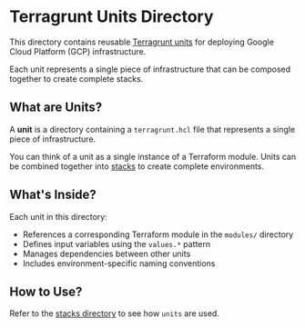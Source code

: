# Terragrunt Units Directory

This directory contains reusable [Terragrunt units](https://terragrunt.gruntwork.io/docs/features/units/) for deploying Google Cloud Platform (GCP) infrastructure. 

Each unit represents a single piece of infrastructure that can be composed together to create complete stacks.

## What are Units?

A **unit** is a directory containing a `terragrunt.hcl` file that represents a single piece of infrastructure.

You can think of a unit as a single instance of a Terraform module. Units can be combined together into [stacks](https://terragrunt.gruntwork.io/docs/features/stacks/) to create complete environments.

## What's Inside?
Each unit in this directory:
- References a corresponding Terraform module in the `modules/` directory
- Defines input variables using the `values.*` pattern
- Manages dependencies between other units
- Includes environment-specific naming conventions

## How to Use?
Refer to the [stacks directory](../stacks/) to see how `units` are used.